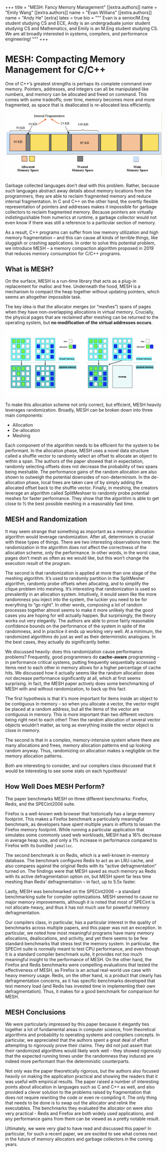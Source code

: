 +++
title = "MESH: Fancy Memory Management"
[[extra.authors]]
name = "Emily Wang"
[[extra.authors]]
name = "Evan Willians"
[[extra.authors]]
name = "Andy He"
[extra]
latex = true
bio = """
	Evan is a senior/M.Eng student studying CS and ECE, Andy is an undergraduate junior student studying CS and Mathematics, and Emily is an M.Eng student studying CS. We are all broadly interested in systems, compilers, and performance engineering! 
"""
+++

MESH: Compacting Memory Management for C/C++
=======

One of C++’s greatest strengths is perhaps its complete command over memory. Pointers, addresses, and integers can all be manipulated like numbers, and memory can be allocated and freed on command. This comes with some tradeoffs; over time, memory becomes more and more fragmented, as space that is deallocated is re-allocated less efficiently. 

![Fragmentation](fragmentation.png "Figure 1. Memory fragmentation, from er.yuvayana.org")

Garbage collected languages don’t deal with this problem. Rather, because such languages abstract away details about memory locations from the programmers, they are able to reclaim fragmented memory and reduce internal fragmentation. In C and C++ on the other hand, the overtly flexible representation of pointers and addresses makes it impossible for garbage collectors to reclaim fragmented memory. Because pointers are virtually indistinguishable from numerics at runtime, a garbage collector would not even know if there was still a reference to a particular section of memory.

As a result, C++ programs can suffer from low memory utilization and high memory fragmentation – and this can cause all kinds of terrible things, like sluggish or crashing applications. In order to solve this potential problem, we introduce MESH – a memory compaction algorithm proposed in 2019 that reduces memory consumption for C/C++ programs. 

What is MESH?
-------------

On the surface, MESH is a run-time library that acts as a plug-in replacement for malloc and free. Underneath the hood, MESH is a mechanism to compact the heap together without updating pointers, which seems an altogether impossible task. 

The key idea is that the allocator merges (or “meshes”) spans of pages when they have non-overlapping allocations in virtual memory. Crucially, the physical pages that are reclaimed after meshing can be returned to the operating system, but **no modification of the virtual addresses occurs**. 

![Meshing](mesh.png "Figure 2. Meshing memory")

To make this allocation scheme not only correct, but efficient, MESH heavily leverages randomization. Broadly, MESH can be broken down into three main components:

 - Allocation
 - De-allocation
 - Meshing

Each component of the algorithm needs to be efficient for the system to be performant. In the allocation phase, MESH uses a novel data structure called a shuffle vector to randomly select an offset to allocate an object to within a span. The authors of the paper showed that in expectation, randomly selecting offsets does not decrease the probability of two spans being meshable. The performance gains of the random allocation are also shown to outweigh the potential downsides of non-determinism. In the de-allocation phase, local frees are taken care of by simply adding the allocated offset back to the shuffle vector. Finally, in meshing, the creators leverage an algorithm called SplitMeshser to randomly probe potential meshes for faster performance. They show that the algorithm is able to get close to ½ the best possible meshing in a reasonably fast time. 

MESH and Randomization
----------------------

It may seem strange that something as important as a memory allocation algorithm would leverage randomization. After all, determinism is crucial with these types of things. There are two interesting observations here: the randomization in the algorithm does not affect the correctness of the allocation scheme, only the performance. In other words, in the worst case, pages don’t mesh as often as we would like, but this won’t change the execution result of the program. 

The second is that randomization is applied at more than one stage of the meshing algorithm. It’s used to randomly partition in the SplitMesher algorithm, randomly probe offsets when allocating, and to simplify the clique problem into meshing. It’s interesting that randomization is used so prevalently in an allocation system. Intuitively, it would seem like the more randomness you inject into the system, the luckier you need to be for everything to “go right”. In other words, composing a lot of random processes together almost seems to make it more unlikely that the good cases you are hoping for will actually happen. But surprisingly, the theory works out very elegantly. The authors are able to prove fairly reasonable confidence bounds on the performance of the system in spite of the randomness, and in practice it ends up working very well. At a minimum, the randomized algorithms do just as well as their deterministic analogues. In the best cases, they actually do significantly better. 

We discussed heavily: does this randomization cause performance problems? Frequently, good programmers do **cache-aware** programming – in performance critical systems, putting frequently sequentially accessed items next to each other in memory allows for a higher percentage of cache hits. We discussed how it actually seems like the random allocation does not decrease performance significantly at all, which at first seems surprising. In fact, the MESH paper actively does some benchmarking of MESH with and without randomization, to back up this fact.

The first hypothesis is that it's more important for items inside an object to be contiguous in memory – so when you allocate a vector, the vector might be placed at a random address, but all the items of the vector are contiguous in memory. This is more important than two different vectors being right next to each other! Then the random allocation of several vector objects wouldn’t matter, as long as everything inside the vector object is close in memory.

The second is that in a complex, memory-intensive system where there are many allocations and frees, memory allocation patterns end up looking random anyway. Thus, randomizing on allocation makes a negligible on the memory allocation patterns.

Both are interesting to consider, and our compilers class discussed that it would be interesting to see some stats on each hypothesis!

How Well Does MESH Perform?
---------------------------

The paper benchmarks MESH on three different benchmarks: Firefox, Redis, and the SPECint2006 suite. 

Firefox is a well-known web browser that historically has a large memory footprint. This makes a Firefox benchmark a particularly meaningful benchmark, as developers have spent multiple years in efforts to lessen the Firefox memory footprint. While running a particular application that simulates some commonly used web workloads, MESH had a 16% decrease in average heap size, and only a 1% increase in performance compared to Firefox with its bundled `jemalloc`. 

The second benchmark is on Redis, which is a well-known in-memory database. The benchmark configures Redis to act as an LRU cache, and also compares against the original Redis with its “active defragmentation” turned on. The findings were that MESH saved as much memory as Redis with its active defragmentation option on, but MESH spent far less time meshing than Redis’ defragmentation – in fact, up to 5.5x faster.

Lastly, MESH was benchmarked on the SPECint2006 – a standard benchmarking suite for compiler optimizations. MESH seemed to cause no major memory improvements, although it is noted that most of SPECint is not allocate-heavy, and thus it has not much use for powerful memory defragmentation.  

 Our compilers class, in particular, has a particular interest in the quality of benchmarks across multiple papers, and this paper was not an exception. In particular, we noted how most meaningful programs have many memory allocations, deallocations, and activity, and yet there seems to be few standard benchmarks that stress test the memory system. In particular, the SPECint suite is normally meant to test CPU performance, and even though it is a standard compiler benchmark suite, it provides not too much meaningful insight to the performance of MESH. On the other hand, the Firefox and Redis benchmarks were compelling evaluations that tested the effectiveness of MESH, as Firefox is an actual real-world use case with heavy memory usage. Redis, on the other hand, is a product that clearly has defragmentation concerns, as it has specific benchmarks developed that test memory load (and Redis has invested time in implementing their own defragmentation). Thus, it makes for a good benchmark for comparison for MESH. 

MESH Conclusions
----------------

We were particularly impressed by this paper because it elegantly ties together a lot of fundamental areas in computer science, from theoretical algorithms and probability to operating systems and compilers concepts. In particular, we appreciated that the authors spent a great deal of effort attempting to rigorously prove their claims. They did not just assert that their randomized algorithms would likely work well - they showed rigorously that the expected running times under the randomness they induced are indeed more performant than the deterministic counterparts. 

Not only was the paper theoretically rigorous, but the authors also focused heavily on making the application practical and showing the readers that it was useful with empirical results. The paper raised a number of interesting points about allocation in languages such as C and C++ as well, and also provided a clever solution to the problems raised by fragmentation that does not require rewriting the code or even re-compiling it. The only thing that needs to be done is to swap out the allocator and relink the executables. The benchmarks they evaluated the allocator on were also very practical - Redis and Firefox are both widely used applications, and any performance gains from them can be viewed as a pretty notable result. 

Ultimately, we were very glad to have read and discussed this paper! In particular, for such a recent paper, we are excited to see what comes next in the future of memory allocators and garbage collectors in the coming years. 
